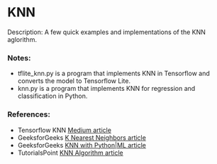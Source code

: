 # KNN

Description: A few quick examples and implementations of the KNN aglorithm.


### Notes:
 - tflite_knn.py is a program that implements KNN in Tensorflow and converts the model to Tensorflow Lite.
 - knn.py is a program that implements KNN for regression and classification in Python.


### References:
 - Tensorflow KNN [Medium article](https://ata-tech.medium.com/running-k-nearest-neighbors-on-tensorflow-lite-e3affba4d706)
 - GeeksforGeeks [K Nearest Neighbors article](https://ata-tech.medium.com/running-k-nearest-neighbors-on-tensorflow-lite-e3affba4d706)
 - GeeksforGeeks [KNN with Python|ML article](https://www.geeksforgeeks.org/k-nearest-neighbors-with-python-ml/)
 - TutorialsPoint [KNN Algorithm article](https://www.tutorialspoint.com/machine_learning_with_python/machine_learning_with_python_knn_algorithm_finding_nearest_neighbors.htm)
